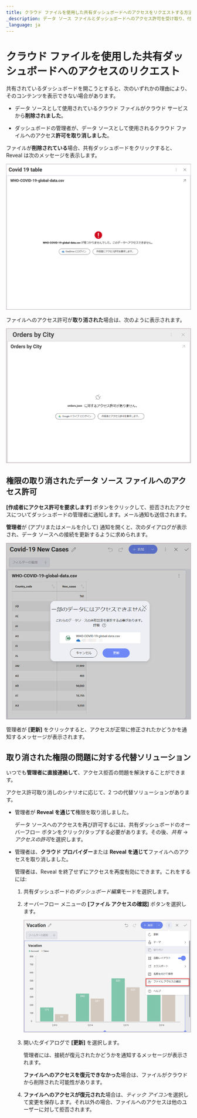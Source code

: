 ```yaml
---
title: クラウド ファイルを使用した共有ダッシュボードへのアクセスをリクエストする方法
_description: データ ソース ファイルとダッシュボードへのアクセス許可を受け取り、付与する方法を学びましょう。
_language: ja
---
```


# クラウド ファイルを使用した共有ダッシュボードへのアクセスのリクエスト

共有されているダッシュボードを開こうとすると、次のいずれかの理由により、そのコンテンツを表示できない場合があります。

  - データ ソースとして使用されているクラウド ファイルがクラウド サービスから**削除されました**。

  - ダッシュボードの管理者が、データ ソースとして使用されるクラウド ファイルへのアクセス**許可を取り消しました**。

ファイルが**削除されている**場合、共有ダッシュボードをクリックすると、Reveal は次のメッセージを表示します。

<img src="images/message-deleted-source-file.png" alt="Message in Reveal: Can't access this data" class="responsive-img"/>

ファイルへのアクセス許可が**取り消された**場合は、次のように表示されます。

<img src="images/request-access-button.png" alt="configure Google drive and request access options when access denied" class="responsive-img"/>

## 権限の取り消されたデータ ソース ファイルへのアクセス許可

**[作成者にアクセス許可を要求します]** ボタンをクリックして、拒否されたアクセスについてダッシュボードの管理者に通知します。メール通知も送信されます。

**管理者**が (アプリまたはメールを介して) 通知を開くと、次のダイアログが表示され、データ ソースへの接続を更新するように求められます。

<img src="images/connections-failed-dialog.png" alt="connections failed dialog" class="responsive-img"/>

管理者が **[更新]** をクリックすると、アクセスが正常に修正されたかどうかを通知するメッセージが表示されます。

## 取り消された権限の問題に対する代替ソリューション

いつでも**管理者に直接連絡して**、アクセス拒否の問題を解決することができます。

アクセス許可取り消しのシナリオに応じて、2 つの代替ソリューションがあります。

  - 管理者が **Reveal を通じて**権限を取り消しました。

    データ ソースへのアクセスを再び許可するには、共有ダッシュボードのオーバーフロー ボタンをクリック/タップする必要があります。その後、*共有* → *アクセスの許可*を選択します。

  - 管理者は、**クラウド プロバイダー**または **Reveal を通じて**ファイルへのアクセスを取り消しました。

    管理者は、Reveal を終了せずにアクセスを再度有効にできます。これをするには:

    1.  共有ダッシュボードの*ダッシュボード編集*モードを選択します。

    2.  オーバーフロー メニューの **[ファイル アクセスの確認]** ボタンを選択します。

        <img src="images/check-file-access-button.png" alt="Check shared access button in the overflow menu" class="responsive-img"/>

    3.  開いたダイアログで **[更新]** を選択します。

        管理者には、接続が復元されたかどうかを通知するメッセージが表示されます。

        **ファイルへのアクセスを復元できなかった**場合は、ファイルがクラウドから削除された可能性があります。

    4. **ファイルへのアクセスが復元された**場合は、*ティック アイコン*を選択して変更を保存します。それ以外の場合、ファイルへのアクセスは他のユーザーに対して拒否されます。